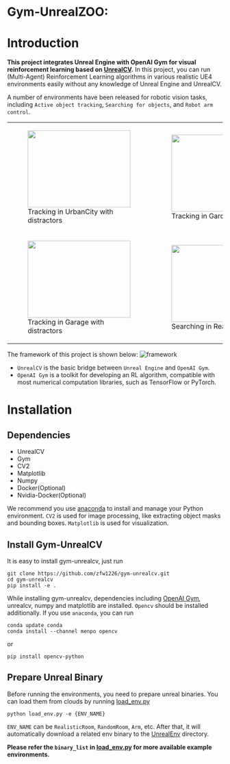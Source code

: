 Gym-UnrealZOO: 
===

# Introduction
**This project integrates Unreal Engine with OpenAI Gym for visual reinforcement learning based on [UnrealCV](http://unrealcv.org/).**
In this project, you can run (Multi-Agent) Reinforcement Learning algorithms in various realistic UE4 environments easily without any knowledge of Unreal Engine and UnrealCV.

A number of environments have been released for robotic vision tasks, including  `Active object tracking`, `Searching for objects`, and `Robot arm control`.

<table>
  <tr>
    <td>
      <figure>
        <img src="./doc/figs/track/urbancity.gif" width="240" height="180">
        <figcaption>Tracking in UrbanCity with distractors</figcaption>
      </figure>
    </td>
    <td>
      <figure>
        <img src="./doc/figs/track/garden.gif" width="240" height="180">
        <figcaption>Tracking in Garden</figcaption>
      </figure>
    </td>
    <td>
      <figure>
        <img src="./doc/figs/track/snow.gif" width="240" height="180">
        <figcaption>Tracking in SnowForest</figcaption>
      </figure>
    </td>
  </tr>
  <tr>
    <td>
      <figure>
        <img src="./doc/figs/track/garage.gif" width="240" height="180">
        <figcaption>Tracking in Garage with distractors</figcaption>
      </figure>
    </td>
    <td>
      <figure>
        <img src="./doc/figs/search/search2.gif" width="240" height="180">
        <figcaption>Searching in RealisticRoom</figcaption>
      </figure>
    </td>
    <td>
      <figure>
        <img src="./doc/figs/arm/reach-virtual.gif" width="240" height="180">
        <figcaption>Robot Arm Control</figcaption>
      </figure>
    </td>
  </tr>
</table>

The framework of this project is shown below:
![framework](doc/figs/framework.JPG)

- ```UnrealCV``` is the basic bridge between ```Unreal Engine``` and ```OpenAI Gym```.
- ```OpenAI Gym``` is a toolkit for developing an RL algorithm, compatible with most numerical computation libraries, such as TensorFlow or PyTorch. 



# Installation
## Dependencies
- UnrealCV
- Gym
- CV2
- Matplotlib
- Numpy
- Docker(Optional)
- Nvidia-Docker(Optional)
 
We recommend you use [anaconda](https://www.continuum.io/downloads) to install and manage your Python environment.
```CV2``` is used for image processing, like extracting object masks and bounding boxes. ```Matplotlib``` is used for visualization.
## Install Gym-UnrealCV

It is easy to install gym-unrealcv, just run
```
git clone https://github.com/zfw1226/gym-unrealcv.git
cd gym-unrealcv
pip install -e . 
```
While installing gym-unrealcv, dependencies including [OpenAI Gym](https://github.com/openai/gym), unrealcv, numpy and matplotlib are installed.
`Opencv` should be installed additionally. 
If you use ```anaconda```, you can run
```
conda update conda
conda install --channel menpo opencv
```
or
```
pip install opencv-python
```

## Prepare Unreal Binary
Before running the environments, you need to prepare unreal binaries. 
You can load them from clouds by running [load_env.py](load_env.py)
```
python load_env.py -e {ENV_NAME}
```
`ENV_NAME` can be `RealisticRoom`, `RandomRoom`, `Arm`, etc. 
After that, it will automatically download a related env binary
to the [UnrealEnv](gym_unrealcv/envs/UnrealEnv) directory.

**Please refer the ``binary_list`` in [load_env.py](load_env.py) for more available example environments.**


